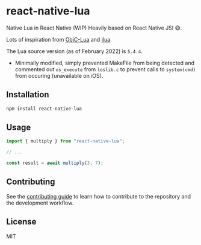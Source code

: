 # react-native-lua

Native Lua in React Native (WIP)
Heavily based on React Native JSI 😅.

Lots of inspiration from [ObjC-Lua](https://github.com/PedestrianSean/ObjC-Lua) and [ilua](https://github.com/profburke/ilua).

The Lua source version (as of February 2022) is `5.4.4`.
- Minimally modified, simply prevented MakeFile from being detected and commented out `os_execute` from `loslib.c` to prevent calls to `system(cmd)` from occuring (unavailable on iOS).

## Installation

```sh
npm install react-native-lua
```

## Usage

```js
import { multiply } from "react-native-lua";

// ...

const result = await multiply(3, 7);
```

## Contributing

See the [contributing guide](CONTRIBUTING.md) to learn how to contribute to the repository and the development workflow.

## License

MIT
